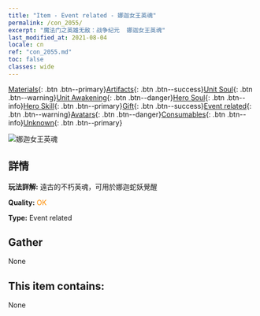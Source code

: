 ```yaml
---
title: "Item - Event related - 娜迦女王英魂"
permalink: /con_2055/
excerpt: "魔法门之英雄无敌：战争纪元  娜迦女王英魂"
last_modified_at: 2021-08-04
locale: cn
ref: "con_2055.md"
toc: false
classes: wide
---
```

 [Materials](/ItemsCN/){: .btn .btn--primary}[Artifacts](/ItemsCN/Artifacts/){: .btn .btn--success}[Unit Soul](/ItemsCN/UnitSoul/){: .btn .btn--warning}[Unit Awakening](/ItemsCN/UnitAwakening/){: .btn .btn--danger}[Hero Soul](/ItemsCN/HeroSoul/){: .btn .btn--info}[Hero Skill](/ItemsCN/HeroSkill/){: .btn .btn--primary}[Gift](/ItemsCN/Gift/){: .btn .btn--success}[Event related](/ItemsCN/Events/){: .btn .btn--warning}[Avatars](/ItemsCN/Avatars/){: .btn .btn--danger}[Consumables](/ItemsCN/Consumables/){: .btn .btn--info}[Unknown](/ItemsCN/Unknown/){: .btn .btn--primary}

 ![娜迦女王英魂](/images/t/juexing_606.png)

## 詳情
 **玩法詳解:** 遠古的不朽英魂，可用於娜迦蛇妖覺醒

 **Quality:** <span style="color: #FF8C00">OK</span>

 **Type:** Event related

## Gather

  None

## This item contains:

  None


